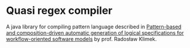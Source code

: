 # Quasi regex compiler
A java library for compiling pattern language described in
[Pattern-based and composition-driven automatic generation
of logical specifications for workflow-oriented
software models](https://www.sciencedirect.com/science/article/pii/S2352220818300889?via%3Dihub) by prof. Radosław Klimek.
